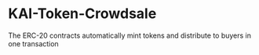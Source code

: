 # KAI-Token-Crowdsale
The ERC-20 contracts automatically mint tokens and distribute to buyers in one transaction
